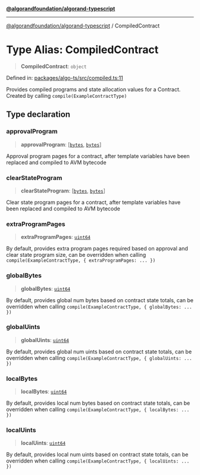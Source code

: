 [**@algorandfoundation/algorand-typescript**](../README.md)

***

[@algorandfoundation/algorand-typescript](../README.md) / CompiledContract

# Type Alias: CompiledContract

> **CompiledContract**: `object`

Defined in: [packages/algo-ts/src/compiled.ts:11](https://github.com/algorandfoundation/puya-ts/blob/89ee9cf9a58d93e3ffbb727cfadf537835799a71/packages/algo-ts/src/compiled.ts#L11)

Provides compiled programs and state allocation values for a Contract. Created by calling `compile(ExampleContractType)`

## Type declaration

### approvalProgram

> **approvalProgram**: \[[`bytes`](bytes.md), [`bytes`](bytes.md)\]

Approval program pages for a contract, after template variables have been replaced and compiled to AVM bytecode

### clearStateProgram

> **clearStateProgram**: \[[`bytes`](bytes.md), [`bytes`](bytes.md)\]

Clear state program pages for a contract, after template variables have been replaced and compiled to AVM bytecode

### extraProgramPages

> **extraProgramPages**: [`uint64`](uint64.md)

By default, provides extra program pages required based on approval and clear state program size, can be overridden when calling `compile(ExampleContractType, { extraProgramPages: ... })`

### globalBytes

> **globalBytes**: [`uint64`](uint64.md)

By default, provides global num bytes based on contract state totals, can be overridden when calling `compile(ExampleContractType, { globalBytes: ... })`

### globalUints

> **globalUints**: [`uint64`](uint64.md)

By default, provides global num uints based on contract state totals, can be overridden when calling `compile(ExampleContractType, { globalUints: ... })`

### localBytes

> **localBytes**: [`uint64`](uint64.md)

By default, provides local num bytes based on contract state totals, can be overridden  when calling `compile(ExampleContractType, { localBytes: ... })`

### localUints

> **localUints**: [`uint64`](uint64.md)

By default, provides local num uints based on contract state totals, can be overridden when calling `compile(ExampleContractType, { localUints: ... })`
